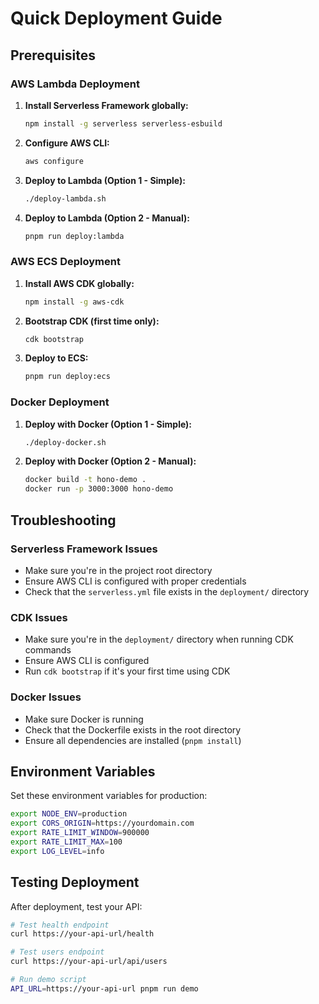 # Quick Deployment Guide

## Prerequisites

### AWS Lambda Deployment
1. **Install Serverless Framework globally:**
   ```bash
   npm install -g serverless serverless-esbuild
   ```

2. **Configure AWS CLI:**
   ```bash
   aws configure
   ```

3. **Deploy to Lambda (Option 1 - Simple):**
   ```bash
   ./deploy-lambda.sh
   ```

4. **Deploy to Lambda (Option 2 - Manual):**
   ```bash
   pnpm run deploy:lambda
   ```

### AWS ECS Deployment
1. **Install AWS CDK globally:**
   ```bash
   npm install -g aws-cdk
   ```

2. **Bootstrap CDK (first time only):**
   ```bash
   cdk bootstrap
   ```

3. **Deploy to ECS:**
   ```bash
   pnpm run deploy:ecs
   ```

### Docker Deployment
1. **Deploy with Docker (Option 1 - Simple):**
   ```bash
   ./deploy-docker.sh
   ```

2. **Deploy with Docker (Option 2 - Manual):**
   ```bash
   docker build -t hono-demo .
   docker run -p 3000:3000 hono-demo
   ```

## Troubleshooting

### Serverless Framework Issues
- Make sure you're in the project root directory
- Ensure AWS CLI is configured with proper credentials
- Check that the `serverless.yml` file exists in the `deployment/` directory

### CDK Issues
- Make sure you're in the `deployment/` directory when running CDK commands
- Ensure AWS CLI is configured
- Run `cdk bootstrap` if it's your first time using CDK

### Docker Issues
- Make sure Docker is running
- Check that the Dockerfile exists in the root directory
- Ensure all dependencies are installed (`pnpm install`)

## Environment Variables

Set these environment variables for production:

```bash
export NODE_ENV=production
export CORS_ORIGIN=https://yourdomain.com
export RATE_LIMIT_WINDOW=900000
export RATE_LIMIT_MAX=100
export LOG_LEVEL=info
```

## Testing Deployment

After deployment, test your API:

```bash
# Test health endpoint
curl https://your-api-url/health

# Test users endpoint
curl https://your-api-url/api/users

# Run demo script
API_URL=https://your-api-url pnpm run demo
```
